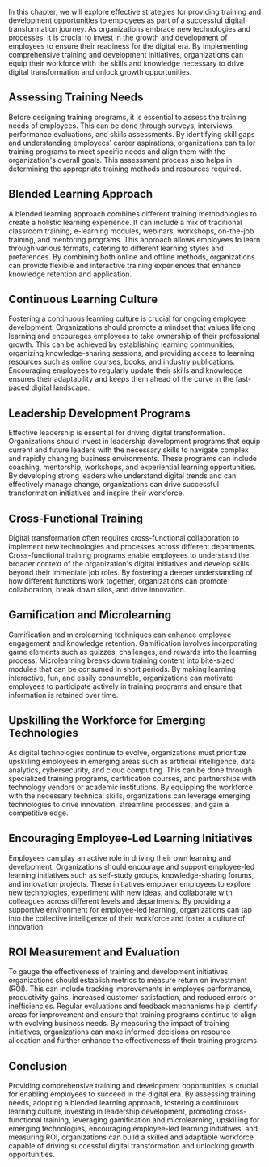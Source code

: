 
In this chapter, we will explore effective strategies for providing training and development opportunities to employees as part of a successful digital transformation journey. As organizations embrace new technologies and processes, it is crucial to invest in the growth and development of employees to ensure their readiness for the digital era. By implementing comprehensive training and development initiatives, organizations can equip their workforce with the skills and knowledge necessary to drive digital transformation and unlock growth opportunities.

## Assessing Training Needs

Before designing training programs, it is essential to assess the training needs of employees. This can be done through surveys, interviews, performance evaluations, and skills assessments. By identifying skill gaps and understanding employees' career aspirations, organizations can tailor training programs to meet specific needs and align them with the organization's overall goals. This assessment process also helps in determining the appropriate training methods and resources required.

## Blended Learning Approach

A blended learning approach combines different training methodologies to create a holistic learning experience. It can include a mix of traditional classroom training, e-learning modules, webinars, workshops, on-the-job training, and mentoring programs. This approach allows employees to learn through various formats, catering to different learning styles and preferences. By combining both online and offline methods, organizations can provide flexible and interactive training experiences that enhance knowledge retention and application.

## Continuous Learning Culture

Fostering a continuous learning culture is crucial for ongoing employee development. Organizations should promote a mindset that values lifelong learning and encourages employees to take ownership of their professional growth. This can be achieved by establishing learning communities, organizing knowledge-sharing sessions, and providing access to learning resources such as online courses, books, and industry publications. Encouraging employees to regularly update their skills and knowledge ensures their adaptability and keeps them ahead of the curve in the fast-paced digital landscape.

## Leadership Development Programs

Effective leadership is essential for driving digital transformation. Organizations should invest in leadership development programs that equip current and future leaders with the necessary skills to navigate complex and rapidly changing business environments. These programs can include coaching, mentorship, workshops, and experiential learning opportunities. By developing strong leaders who understand digital trends and can effectively manage change, organizations can drive successful transformation initiatives and inspire their workforce.

## Cross-Functional Training

Digital transformation often requires cross-functional collaboration to implement new technologies and processes across different departments. Cross-functional training programs enable employees to understand the broader context of the organization's digital initiatives and develop skills beyond their immediate job roles. By fostering a deeper understanding of how different functions work together, organizations can promote collaboration, break down silos, and drive innovation.

## Gamification and Microlearning

Gamification and microlearning techniques can enhance employee engagement and knowledge retention. Gamification involves incorporating game elements such as quizzes, challenges, and rewards into the learning process. Microlearning breaks down training content into bite-sized modules that can be consumed in short periods. By making learning interactive, fun, and easily consumable, organizations can motivate employees to participate actively in training programs and ensure that information is retained over time.

## Upskilling the Workforce for Emerging Technologies

As digital technologies continue to evolve, organizations must prioritize upskilling employees in emerging areas such as artificial intelligence, data analytics, cybersecurity, and cloud computing. This can be done through specialized training programs, certification courses, and partnerships with technology vendors or academic institutions. By equipping the workforce with the necessary technical skills, organizations can leverage emerging technologies to drive innovation, streamline processes, and gain a competitive edge.

## Encouraging Employee-Led Learning Initiatives

Employees can play an active role in driving their own learning and development. Organizations should encourage and support employee-led learning initiatives such as self-study groups, knowledge-sharing forums, and innovation projects. These initiatives empower employees to explore new technologies, experiment with new ideas, and collaborate with colleagues across different levels and departments. By providing a supportive environment for employee-led learning, organizations can tap into the collective intelligence of their workforce and foster a culture of innovation.

## ROI Measurement and Evaluation

To gauge the effectiveness of training and development initiatives, organizations should establish metrics to measure return on investment (ROI). This can include tracking improvements in employee performance, productivity gains, increased customer satisfaction, and reduced errors or inefficiencies. Regular evaluations and feedback mechanisms help identify areas for improvement and ensure that training programs continue to align with evolving business needs. By measuring the impact of training initiatives, organizations can make informed decisions on resource allocation and further enhance the effectiveness of their training programs.

## Conclusion

Providing comprehensive training and development opportunities is crucial for enabling employees to succeed in the digital era. By assessing training needs, adopting a blended learning approach, fostering a continuous learning culture, investing in leadership development, promoting cross-functional training, leveraging gamification and microlearning, upskilling for emerging technologies, encouraging employee-led learning initiatives, and measuring ROI, organizations can build a skilled and adaptable workforce capable of driving successful digital transformation and unlocking growth opportunities.
